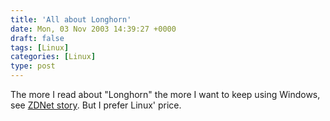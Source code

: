 ```yaml
---
title: 'All about Longhorn'
date: Mon, 03 Nov 2003 14:39:27 +0000
draft: false
tags: [Linux]
categories: [Linux]
type: post
---
```


The more I read about "Longhorn" the more I want to keep using Windows, see [ZDNet story](http://zdnet.com.com/2100-1107_2-5101117.html). But I prefer Linux' price.